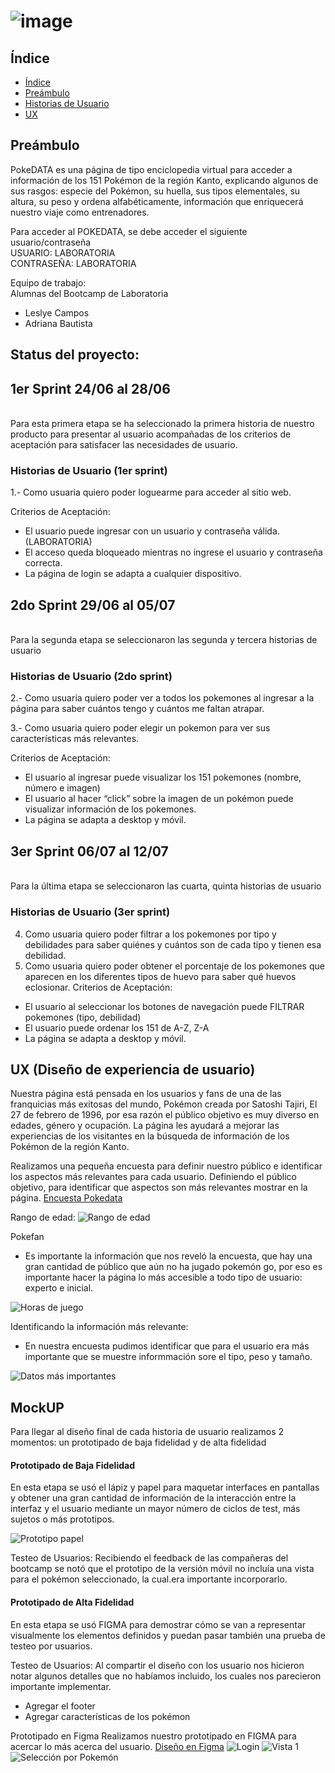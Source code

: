 
# ![image](https://user-images.githubusercontent.com/51204770/61410964-f469ec80-a8aa-11e9-98c4-8313bb89e7e2.png)


## Índice

- [Índice](#índice)
- [Preámbulo](#preámbulo)
- [Historias de Usuario](#historias-de-usuario)
- [UX](#ux)



## Preámbulo

PokeDATA es una página de tipo enciclopedia virtual  para acceder a información  de los 151 Pokémon de la región Kanto,  explicando algunos de sus rasgos: especie del Pokémon, su huella, sus tipos elementales, su altura, su peso y ordena alfabéticamente, información que enriquecerá nuestro viaje como  entrenadores.

Para acceder al POKEDATA, se debe acceder el siguiente usuario/contraseña
<br>USUARIO: LABORATORIA
<br>CONTRASEÑA: LABORATORIA

 Equipo de trabajo:
<br> Alumnas del Bootcamp de Laboratoria
- Leslye Campos
- Adriana Bautista

## Status del proyecto:

 ## 1er Sprint 24/06 al 28/06
 <br>Para esta primera etapa se ha seleccionado la primera historia de nuestro producto para presentar al usuario acompañadas de los criterios de aceptación para satisfacer las necesidades de usuario.

 ### Historias de Usuario (1er sprint)

 1.- Como usuaria quiero poder loguearme  para acceder al sitio web.

Criterios de Aceptación:

- El usuario puede ingresar con un usuario y contraseña válida. (LABORATORIA)
- El acceso queda bloqueado mientras no ingrese el usuario y contraseña correcta.
- La página de login se adapta a cualquier dispositivo.

 ## 2do Sprint 29/06 al 05/07
 <br> Para la segunda etapa se seleccionaron las segunda y tercera historias de usuario

### Historias de Usuario (2do sprint)
 
 2.- Como usuaria quiero poder ver a todos los pokemones al ingresar a la página para saber cuántos tengo y cuántos me faltan atrapar.

 3.- Como usuaria quiero poder elegir un pokemon para ver sus características más relevantes.

Criterios de Aceptación:
- El usuario al ingresar puede visualizar los 151 pokemones (nombre, número e imagen)
- El usuario al hacer “click” sobre la imagen de un pokémon puede visualizar información de los pokemones.
- La página se adapta a desktop y móvil.

## 3er Sprint 06/07 al 12/07
<br> Para la última etapa se seleccionaron las cuarta, quinta historias de usuario

### Historias de Usuario (3er sprint)
4. Como usuaria quiero poder filtrar a los pokemones por tipo y debilidades para saber quiénes y cuántos son de cada tipo y tienen esa debilidad.
5. Como usuaria quiero poder obtener el porcentaje de los pokemones que aparecen en los diferentes tipos de huevo para saber qué huevos eclosionar.
Criterios de Aceptación:
- El usuario al seleccionar los botones de navegación puede FILTRAR pokemones (tipo, debilidad)
- El usuario puede ordenar los 151 de A-Z, Z-A
- La página se adapta a desktop y móvil.


## UX (Diseño de experiencia de usuario)

Nuestra página está pensada en los usuarios y fans de una de las franquicias más exitosas del mundo, Pokémon creada por Satoshi Tajiri, El 27 de febrero de 1996, por esa razón el público objetivo es muy diverso en edades, género y ocupación.
La página les ayudará a mejorar las experiencias de los visitantes en la búsqueda de   información de los Pokémon de la región Kanto.

Realizamos una pequeña encuesta para definir  nuestro público e identificar los aspectos más relevantes para cada usuario.
Definiendo el público objetivo, para identificar que aspectos son más relevantes mostrar en la página. 
[Encuesta Pokedata](https://docs.google.com/forms/d/17z4Mf00pSiZjoTqVUJPsZ_65k7p7AaVO7rIqi6W962w/edit#response=ACYDBNjBIB2-93gNtZSpdc5dztd70DEUT58-R80vi7Ji)

Rango de edad:
![Rango de edad](https://user-images.githubusercontent.com/51204770/61409500-fbdbc680-a8a7-11e9-9d2d-29afefe50b58.png)

Pokefan
- Es importante la información que nos reveló la encuesta, que hay una gran cantidad de público que aún no ha jugado pokemón go, por eso es importante hacer la página lo más accesible a todo tipo de usuario: experto e inicial.

![Horas de juego](https://user-images.githubusercontent.com/51204770/61409731-77d60e80-a8a8-11e9-9d47-7af0082f8dae.png)

Identificando la información más relevante:
- En nuestra encuesta pudimos identificar que para el usuario era más importante que se muestre informmación sore el tipo, peso y tamaño.

![Datos más importantes](https://user-images.githubusercontent.com/51204770/61409958-f0d56600-a8a8-11e9-9b22-60edfed4a921.png)

## MockUP
Para llegar al diseño final de cada historia de usuario realizamos 2 momentos: un prototipado de baja  fidelidad y de alta fidelidad

#### Prototipado de Baja Fidelidad
En esta etapa se usó el  lápiz y papel para maquetar interfaces en pantallas y obtener  una  gran cantidad de información de la interacción entre la interfaz y el usuario mediante un mayor número de ciclos de test, más sujetos o más prototipos.

![Prototipo papel](https://user-images.githubusercontent.com/51204770/60288419-bf84fe00-98d9-11e9-8bfe-4a058d43bd07.png)

 Testeo de Usuarios:
 Recibiendo el feedback de las compañeras del bootcamp se notó que el prototipo de la versión móvil no incluía  una vista para el pokémon seleccionado, la cual.era importante incorporarlo.

#### Prototipado de Alta Fidelidad
En esta etapa se usó FIGMA para demostrar cómo se van a representar visualmente los elementos definidos y puedan pasar también una prueba de testeo por usuarios.

Testeo de Usuarios:
Al compartir el diseño con los usuario nos hicieron notar algunos detalles que no habíamos incluido, los cuales nos parecieron importante implementar.
- Agregar el footer
- Agregar características de los pokémon

Prototipado en Figma
Realizamos nuestro prototipado en FIGMA para acercar lo más acerca del usuario.
[Diseño en Figma](https://www.figma.com/file/MUGvPCIU0kkZGED0NWl8EqVN/Pokedata?node-id=79%3A34)
![Login](https://user-images.githubusercontent.com/51204770/61462391-2f663180-a938-11e9-8a04-035bf0943919.png)
![Vista 1](https://user-images.githubusercontent.com/51204770/61462511-5ae91c00-a938-11e9-8629-704a44e3d07e.png)
![Selección por Pokemón](https://user-images.githubusercontent.com/51204770/61462584-76ecbd80-a938-11e9-8127-4cd3f0b839ee.png)




